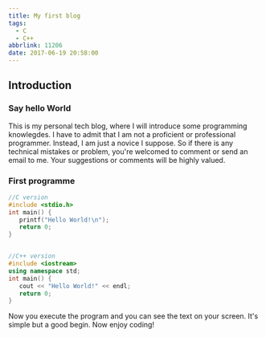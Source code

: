 ```yaml
---
title: My first blog
tags:
  - C
  - C++
abbrlink: 11206
date: 2017-06-19 20:58:00
---
```



## Introduction
### Say hello World
This is my personal tech blog, where I will introduce some programming knowlegdes.
I have to admit that I am not a proficient or professional programmer. Instead, I am just a novice I suppose. So if there is any technical mistakes or problem, you're welcomed to comment or send an email to me. Your suggestions or comments will be highly valued.


### First programme

``` C++
//C version
#include <stdio.h>
int main() {
   printf("Hello World!\n");
   return 0;
}


//C++ version
#include <iostream>
using namespace std;
int main() {
   cout << "Hello World!" << endl;
   return 0;
}

```

Now you execute the program and you can see the text on your screen. It's simple but a good begin. Now enjoy coding!
